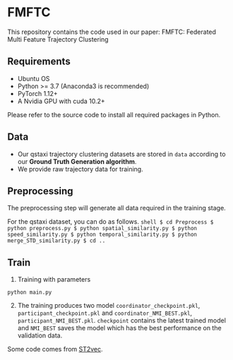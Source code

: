 # FMFTC

This repository contains the code used in our paper: FMFTC: Federated Multi Feature Trajectory Clustering

## Requirements

- Ubuntu OS
- Python >= 3.7 (Anaconda3 is recommended)
- PyTorch 1.12+
- A Nvidia GPU with cuda 10.2+

Please refer to the source code to install all required packages in Python.

## Data

* Our qstaxi trajectory clustering datasets are stored in `data` according to our **Ground Truth Generation algorithm**.
* We provide raw trajectory data for training.

## Preprocessing

The preprocessing step will generate all data required in the training stage.

For the qstaxi dataset, you can do as follows.
    ```shell
    $ cd Preprocess
    $ python preprocess.py
    $ python spatial_similarity.py
    $ python speed_similarity.py
    $ python temporal_similarity.py
    $ python merge_STD_similarity.py
    $ cd ..
    ```

## Train

1. Training with parameters

```shell
python main.py
```
2. The training produces two model `coordinator_checkpoint.pkl`, `participant_checkpoint.pkl` and `coordinator_NMI_BEST.pkl`, `participant_NMI_BEST.pkl`. `checkpoint` contains the latest trained model and `NMI_BEST` saves the model which has the best performance on the validation data. 

Some code comes from [ST2vec](https://github.com/zealscott/ST2Vec).

